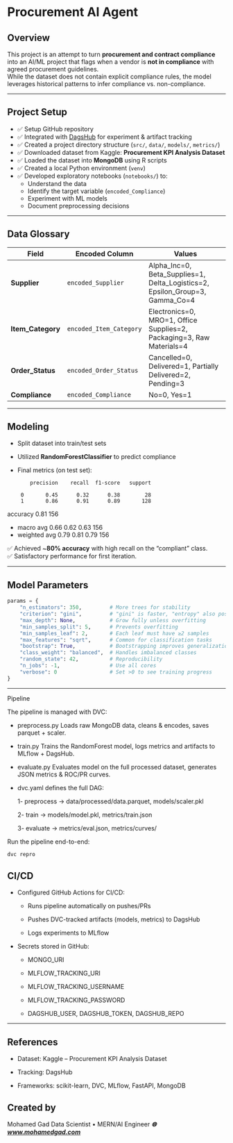 # Procurement AI Agent

## Overview
This project is an attempt to turn **procurement and contract compliance** into an AI/ML project that flags when a vendor is **not in compliance** with agreed procurement guidelines.  
While the dataset does not contain explicit compliance rules, the model leverages historical patterns to infer compliance vs. non-compliance.

---

## Project Setup
- ✅ Setup GitHub repository  
- ✅ Integrated with [DagsHub](https://dagshub.com) for experiment & artifact tracking  
- ✅ Created a project directory structure (`src/`, `data/`, `models/`, `metrics/`)  
- ✅ Downloaded dataset from Kaggle: **Procurement KPI Analysis Dataset**  
- ✅ Loaded the dataset into **MongoDB** using R scripts  
- ✅ Created a local Python environment (`venv`)  
- ✅ Developed exploratory notebooks (`notebooks/`) to:
  - Understand the data
  - Identify the target variable (`encoded_Compliance`)
  - Experiment with ML models
  - Document preprocessing decisions

---

## Data Glossary

| Field          | Encoded Column        | Values                                                                 |
|----------------|-----------------------|------------------------------------------------------------------------|
| **Supplier**   | `encoded_Supplier`    | Alpha_Inc=0, Beta_Supplies=1, Delta_Logistics=2, Epsilon_Group=3, Gamma_Co=4 |
| **Item_Category** | `encoded_Item_Category` | Electronics=0, MRO=1, Office Supplies=2, Packaging=3, Raw Materials=4 |
| **Order_Status**  | `encoded_Order_Status`  | Cancelled=0, Delivered=1, Partially Delivered=2, Pending=3 |
| **Compliance**    | `encoded_Compliance`    | No=0, Yes=1 |

---

## Modeling
- Split dataset into train/test sets
- Utilized **RandomForestClassifier** to predict compliance
- Final metrics (on test set):

          precision    recall  f1-score   support

       0       0.45      0.32      0.38        28
       1       0.86      0.91      0.89       128

accuracy                           0.81       156

- macro avg 0.66 0.62 0.63 156
- weighted avg 0.79 0.81 0.79 156

✅ Achieved ~**80% accuracy** with high recall on the “compliant” class.  
✅ Satisfactory performance for first iteration.

---

## Model Parameters

```python
params = {
    "n_estimators": 350,         # More trees for stability
    "criterion": "gini",         # "gini" is faster, "entropy" also possible
    "max_depth": None,           # Grow fully unless overfitting
    "min_samples_split": 5,      # Prevents overfitting
    "min_samples_leaf": 2,       # Each leaf must have ≥2 samples
    "max_features": "sqrt",      # Common for classification tasks
    "bootstrap": True,           # Bootstrapping improves generalization
    "class_weight": "balanced",  # Handles imbalanced classes
    "random_state": 42,          # Reproducibility
    "n_jobs": -1,                # Use all cores
    "verbose": 0                 # Set >0 to see training progress
}
```
---
Pipeline

The pipeline is managed with DVC:

- preprocess.py
Loads raw MongoDB data, cleans & encodes, saves parquet + scaler.

- train.py
Trains the RandomForest model, logs metrics and artifacts to MLflow + DagsHub.

- evaluate.py
Evaluates model on the full processed dataset, generates JSON metrics & ROC/PR curves.

- dvc.yaml defines the full DAG:

    1- preprocess → data/processed/data.parquet, models/scaler.pkl

    2- train → models/model.pkl, metrics/train.json

    3- evaluate → metrics/eval.json, metrics/curves/

Run the pipeline end-to-end:
```bash
dvc repro
```

## CI/CD

- Configured GitHub Actions for CI/CD:

    - Runs pipeline automatically on pushes/PRs

    - Pushes DVC-tracked artifacts (models, metrics) to DagsHub

    - Logs experiments to MLflow

- Secrets stored in GitHub:

    - MONGO_URI

    - MLFLOW_TRACKING_URI

    - MLFLOW_TRACKING_USERNAME

    - MLFLOW_TRACKING_PASSWORD

    - DAGSHUB_USER, DAGSHUB_TOKEN, DAGSHUB_REPO

---

## References

- Dataset: Kaggle – Procurement KPI Analysis Dataset

- Tracking: DagsHub

- Frameworks: scikit-learn, DVC, MLflow, FastAPI, MongoDB


## Created by

Mohamed Gad
Data Scientist • MERN/AI Engineer
***🌐 www.mohamedgad.com***